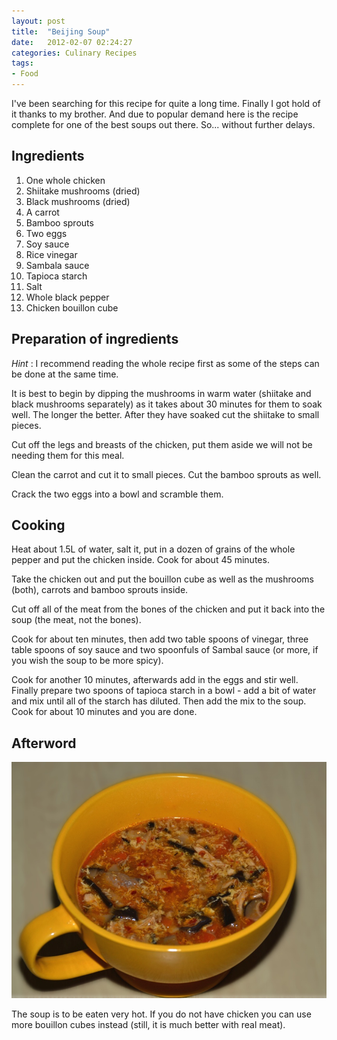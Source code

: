 ```yaml
---
layout: post
title:  "Beijing Soup"
date:   2012-02-07 02:24:27
categories: Culinary Recipes
tags:
- Food
---
```


I've been searching for this recipe for quite a long time. Finally I got hold of it thanks to my brother. And due to popular demand here is the recipe complete for one of the best soups out there. So... without further delays.

## Ingredients

1. One whole chicken
2. Shiitake mushrooms (dried)
3. Black mushrooms (dried)
4. A carrot
5. Bamboo sprouts
6. Two eggs
7. Soy sauce
8. Rice vinegar
9. Sambala sauce
10. Tapioca starch
11. Salt
12. Whole black pepper
13. Chicken bouillon cube

## Preparation of ingredients

*Hint* : I recommend reading the whole recipe first as some of the steps can be
done at the same time.

It is best to begin by dipping the mushrooms in warm water (shiitake and black
mushrooms separately) as it takes about 30 minutes for them to soak well. The
longer the better. After they have soaked cut the shiitake to small pieces.

Cut off the legs and breasts of the chicken, put them aside we will not be
needing them for this meal.

Clean the carrot and cut it to small pieces. Cut the bamboo sprouts as well.

Crack the two eggs into a bowl and scramble them.

## Cooking

Heat about 1.5L of water, salt it, put in a dozen of grains of the whole pepper
and put the chicken inside. Cook for about 45 minutes.

Take the chicken out and put the bouillon cube as well as the mushrooms (both),
carrots and bamboo sprouts inside.

Cut off all of the meat from the bones of the chicken and put it back into the
soup (the meat, not the bones).

Cook for about ten minutes, then add two table spoons of vinegar, three table
spoons of soy sauce and two spoonfuls of Sambal sauce (or more, if you wish the
soup to be more spicy).

Cook for another 10 minutes, afterwards add in the eggs and stir well. Finally
prepare two spoons of tapioca starch in a bowl - add a bit of water and mix
until all of the starch has diluted. Then add the mix to the soup. Cook for
about 10 minutes and you are done.

## Afterword

![img-soup]

The soup is to be eaten very hot. If you do not have chicken you can use more
bouillon cubes instead (still, it is much better with real meat).

[img-soup]: /images/SourSpicy.jpg "Sour &amp; Spicy"
